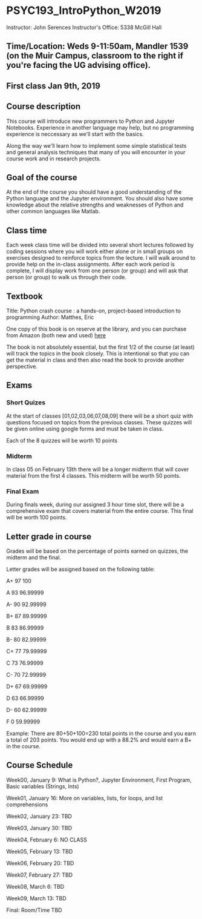 # PSYC193_IntroPython_W2019
Instructor: John Serences 
Instructor's Office: 5338 McGill Hall 

## Time/Location: Weds 9-11:50am, Mandler 1539 (on the Muir Campus, classroom to the right if you're facing the UG advising office). 

## First class Jan 9th, 2019

## Course description
This course will introduce new programmers to Python and Jupyter Notebooks. Experience in another language may help, but no programming experience is neccessary as we'll start with the basics. 

Along the way we'll learn how to implement some simple statistical tests and general analysis techniques that many of you will encounter in your course work and in research projects.  

## Goal of the course
At the end of the course you should have a good understanding of the Python language and the Jupyter environment. You should also have some knowledge about the relative strengths and weaknesses of Python and other common languages like Matlab. 

## Class time
Each week class time will be divided into several short lectures followed by coding sessions where you will work either alone or in small groups on exercises designed to reinforce topics from the lecture. I will walk around to provide help on the in-class assignments. After each work period is complete, I will display work from one person (or group) and will ask that person (or group) to walk us through their code. 

## Textbook
Title: Python crash course : a hands-on, project-based introduction to programming
Author: Matthes, Eric

One copy of this book is on reserve at the library, and you can purchase from Amazon (both new and used) [here](https://www.amazon.com/Python-Crash-Course-Hands-Project-Based/dp/1593276036/ref=sr_1_1?s=books&ie=UTF8&qid=1546894838&sr=1-1&keywords=Python+Crash+Course%3A+A+Hands-On%2C+Project-Based+Introduction+to+Programming)

The book is not absolutely essential, but the first 1/2 of the course (at least) will track the topics in the book closely. This is intentional so that you can get the material in class and then also read the book to provide another perspective. 

## Exams

### Short Quizes
At the start of classes [01,02,03,06,07,08,09] there will be a short quiz with questions focused on topics from the previous classes. These quizzes will be given online using google forms and must be taken in class. 

Each of the 8 quizzes will be worth 10 points

### Midterm
In class 05 on February 13th there will be a longer midterm that will cover material from the first 4 classes. This midterm will be worth 50 points. 

### Final Exam
During finals week, during our assigned 3 hour time slot, there will be a comprehensive exam that covers material from the entire course. This final will be worth 100 points.

## Letter grade in course
Grades will be based on the percentage of points earned on quizzes, the midterm and the final. 

Letter grades will be assigned based on the following table:

 A+ 97 100
 
 A 93 96.99999
 
 A- 	  90 	 92.99999
 
 B+ 	  87 	 89.99999
 
 B 	    83 	 86.99999
 
 B- 	  80 	 82.99999
 
 C+ 	  77 	 79.99999
 
 C 	    73 	 76.99999
 
 C- 	  70 	 72.99999
 
 D+ 	  67 	 69.99999
 
 D 	    63 	 66.99999
 
 D- 	  60 	 62.99999
 
 F 	    0 	 59.99999
 

Example: There are 80+50+100=230 total points in the course and you earn a total of 203 points. You would end up with a 88.2% and would earn a B+ in the course.   

## Course Schedule 
Week00, January 9:	  What is Python?, Jupyter Environment, First Program, Basic variables (Strings, Ints)

Week01, January 16: 	More on variables, lists, for loops, and list comprehensions

Week02, January 23:	  TBD

Week03, January 30:	  TBD	

Week04, February 6:	  NO CLASS

Week05, February 13:	  TBD	

Week06, February 20:	  TBD	

Week07, February 27:	  TBD	

Week08, March 6:	  TBD	

Week09, March 13:	  TBD	

Final: Room/Time TBD	

